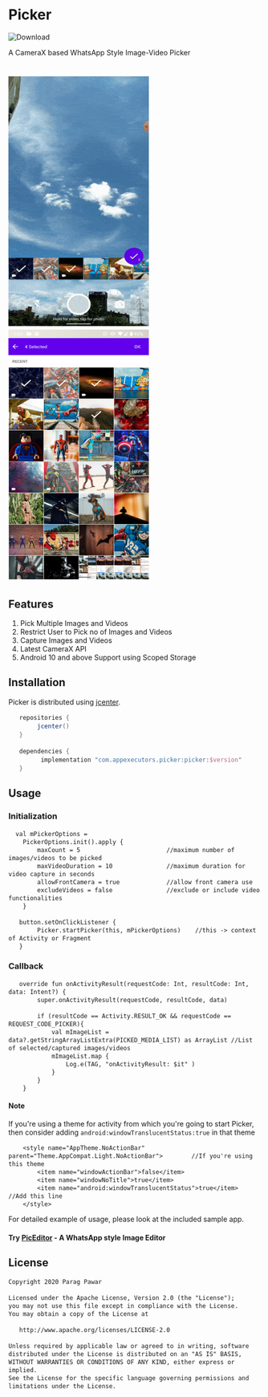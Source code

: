 # Picker

![Download](https://api.bintray.com/packages/parag2385/maven/com.appexecutors.picker/images/download.svg)

A CameraX based WhatsApp Style Image-Video Picker



<h1>
    <img src="screens/picker.gif" width="280" height="498" alt="Gif"/>
    <img src="screens/screen5.jpg" width="280" height="498" alt="Screenshot 1"/>
</h1>

## Features
1. Pick Multiple Images and Videos
2. Restrict User to Pick no of Images and Videos
3. Capture Images and Videos
4. Latest CameraX API
5. Android 10 and above Support using Scoped Storage

## Installation

Picker is distributed using [jcenter](https://bintray.com/parag2385/maven/com.appexecutors.picker).

```groovy
   repositories { 
        jcenter()
   }
   
   dependencies {
         implementation "com.appexecutors.picker:picker:$version"
   }
```

## Usage

### Initialization

```
  val mPickerOptions = 
    PickerOptions.init().apply {
        maxCount = 5                        //maximum number of images/videos to be picked
        maxVideoDuration = 10               //maximum duration for video capture in seconds
        allowFrontCamera = true             //allow front camera use
        excludeVideos = false               //exclude or include video functionalities
    }
        
   button.setOnClickListener {
        Picker.startPicker(this, mPickerOptions)    //this -> context of Activity or Fragment
   }
```

### Callback

```
   override fun onActivityResult(requestCode: Int, resultCode: Int, data: Intent?) {
        super.onActivityResult(requestCode, resultCode, data)

        if (resultCode == Activity.RESULT_OK && requestCode == REQUEST_CODE_PICKER){
            val mImageList = data?.getStringArrayListExtra(PICKED_MEDIA_LIST) as ArrayList //List of selected/captured images/videos
            mImageList.map {
                Log.e(TAG, "onActivityResult: $it" )
            }
        }
    }
```

#### Note

If you're using a theme for activity from which you're going to start Picker, then consider adding ``android:windowTranslucentStatus:true`` in that theme

```
    <style name="AppTheme.NoActionBar" parent="Theme.AppCompat.Light.NoActionBar">        //If you're using this theme
        <item name="windowActionBar">false</item>
        <item name="windowNoTitle">true</item>
        <item name="android:windowTranslucentStatus">true</item>                          //Add this line
    </style>
```

For detailed example of usage, please look at the included sample app.

#### Try [PicEditor](https://github.com/Parag2385/PicEditor) - A WhatsApp style Image Editor


License
-------

    Copyright 2020 Parag Pawar

    Licensed under the Apache License, Version 2.0 (the "License");
    you may not use this file except in compliance with the License.
    You may obtain a copy of the License at

       http://www.apache.org/licenses/LICENSE-2.0

    Unless required by applicable law or agreed to in writing, software
    distributed under the License is distributed on an "AS IS" BASIS,
    WITHOUT WARRANTIES OR CONDITIONS OF ANY KIND, either express or implied.
    See the License for the specific language governing permissions and
    limitations under the License.
